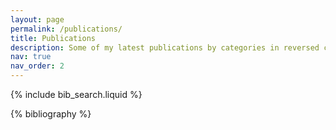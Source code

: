 ```yaml
---
layout: page
permalink: /publications/
title: Publications
description: Some of my latest publications by categories in reversed chronological order. generated by jekyll-scholar. To have a exhaustive list please consut my https://scholar.google.com/citations?user=14UikFkAAAAJ&hl=en&oi=ao.
nav: true
nav_order: 2
---
```


<!-- _pages/publications.md -->

<!-- Bibsearch Feature -->

{% include bib_search.liquid %}

<div class="publications">

{% bibliography %}

</div>
